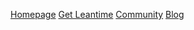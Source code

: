 [Homepage](https://leantime.io/)
[Get Leantime](https://leantime.io/pricing/)
[Community](https://community.io/features/)
[Blog](https://leantime.io/blog/)